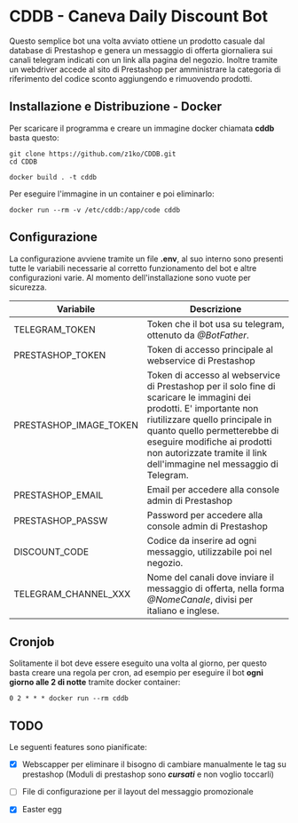 # CDDB - Caneva Daily Discount Bot

Questo semplice bot una volta avviato ottiene un prodotto casuale dal database di Prestashop e genera un messaggio di offerta giornaliera sui canali telegram indicati con un link alla pagina del negozio. Inoltre tramite un webdriver accede al sito di Prestashop per amministrare la categoria di riferimento del codice sconto aggiungendo e rimuovendo prodotti. 

## Installazione e Distribuzione - Docker

Per scaricare il programma e creare un immagine docker chiamata **cddb** basta questo:

```
git clone https://github.com/z1ko/CDDB.git
cd CDDB

docker build . -t cddb
```

Per eseguire l'immagine in un container e poi eliminarlo:

```
docker run --rm -v /etc/cddb:/app/code cddb
```

## Configurazione

La configurazione avviene tramite un file **.env**, al suo interno
sono presenti tutte le variabili necessarie al corretto funzionamento del bot e altre configurazioni varie. Al momento dell'installazione sono vuote per sicurezza.

| Variabile | Descrizione |
| - | - |
| TELEGRAM_TOKEN | Token che il bot usa su telegram, ottenuto da *@BotFather*. |
| PRESTASHOP_TOKEN | Token di accesso principale al webservice di Prestashop |
| PRESTASHOP_IMAGE_TOKEN | Token di accesso al webservice di Prestashop per il solo fine di scaricare le immagini dei prodotti. E' importante non riutilizzare quello principale in quanto quello permetterebbe di eseguire modifiche ai prodotti non autorizzate tramite il link dell'immagine nel messaggio di Telegram. |
| PRESTASHOP_EMAIL | Email per accedere alla console admin di Prestashop |
| PRESTASHOP_PASSW | Password per accedere alla console admin di Prestashop |
| DISCOUNT_CODE  | Codice da inserire ad ogni messaggio, utilizzabile poi nel negozio. |
| TELEGRAM_CHANNEL_XXX | Nome del canali dove inviare il messaggio di offerta, nella forma *@NomeCanale*, divisi per italiano e inglese. |


## Cronjob

Solitamente il bot deve essere eseguito una volta al giorno, per questo basta creare una regola per cron, ad esempio per eseguire il bot **ogni giorno alle 2 di notte** tramite docker container:

```
0 2 * * * docker run --rm cddb
```

## TODO

Le seguenti features sono pianificate:

- [x] Webscapper per eliminare il bisogno di cambiare manualmente le tag su prestashop (Moduli di prestashop sono ***cursati*** e non voglio toccarli) 
- [ ] File di configurazione per il layout del messaggio promozionale
- [x] Easter egg 

